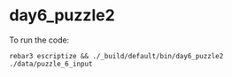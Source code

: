 day6_puzzle2
=====
To run the code:
```
rebar3 escriptize && ./_build/default/bin/day6_puzzle2 ./data/puzzle_6_input
```
